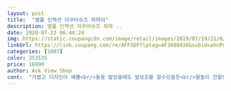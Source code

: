 ```yaml
---
layout: post 
title:  "밸롭 인젝션 아쿠아슈즈 파파야" 
description: 밸롭 인젝션 아쿠아슈즈 파파 ..
date: 2020-07-23 06:44:24 
img: https://static.coupangcdn.com/image/retail/images/2019/07/19/21/0/a0b91d1f-5acd-4c70-bec0-825a0aded7b0.jpg 
linkUrl: https://link.coupang.com/re/AFFSDP?lptag=AF3600438&subid=ahnPublicAsk&pageKey=210774565&itemId=628725605&vendorItemId=5123671340&traceid=V0-113-4c780ebe26442c47 
categories: [1007] 
color: 353535 
price: 16990 
author: Ask View Shop 
cont:  "가볍고 디자인이 예쁨<br/>돌을 밟았을때도 발보호를 할수있을듯<br/>물놀이 안할땐 드라이빙 슈즈로 신어도 좋을듯 합니다.<br/><br/>물놀이뿐 아니라 운전할때도 편하네요<br/>밑창도 들어있고 바닥에 살짝 두께가 있어서<br/>신발 245 신어서 250구매 했어요.<br/><br/>예쁘고 좋은 아쿠아슈즈! 싸게 잘샀어요  배송도 완전 로켓와우!<br/>조금 크네요 물에서 신으실땐 발에 딱 맞는 정사즈 신으세요 바닥 쿠션도 튼튼해요<br/>" 
---
```

